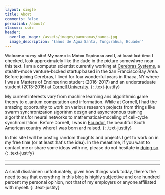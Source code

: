 ```yaml
---
layout: single
title: About
comments: false
permalink: /about/
classes: wide
header:
  overlay_image: /assets/images/panoramas/banos.jpg
  image_description: "Baños de Agua Santa, Tungurahua, Ecuador"
---
```


Welcome to my site! My name is Mateo Espinosa and I, at least last time I checked, look approximately like the dude in the picture somewhere near this text. I am a computer scientist currently working at [Cerebras Systems][cerebras], a stealth-mode venture-backed startup based in the San Francisco Bay Area. Before joining Cerebras, I lived for four wonderful years in Ithaca, NY where I was a Masters of Engineering student (2016-2017) and an undergraduate student (2013-2016) at [Cornell University][cornellu].
{: .text-justify}

My current interests vary from machine learning and algorithmic game theory to quantum computation and information. While at Cornell, I had the amazing opportunity to work on various research projects from things like swarm synchronization algorithm design and asynchronous training algorithms for neural networks to mathematical-modeling of cell-cycle synchronization. Before Cornell, I was in [Ecuador][chaucha], the beautiful South American country where I was born and raised.
{: .text-justify}

In this site I will be posting random thoughts and projects I get to work on in my free time (or at least that's the idea). In the meantime, if you want to contact me or share some ideas with me, please do not hesitate in [doing so]({{site.base}}/contact).
{: .text-justify}

---
---

A small disclaimer: unfortunately, given how things work today, there's the need to say that everything in this blog is highly subjective and one hundred percent my personal opinion, not that of my employers or anyone affiliated with myself.
{: .text-justify}

[cornellu]: https:www.cornell.edu
[cerebras]: https://www.cerebras.net
[chaucha]: https://www.youtube.com/watch?v=tzpJZRvtx_E